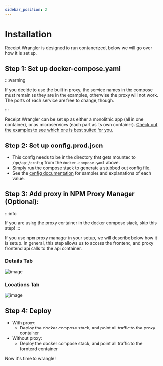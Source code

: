 ```yaml
---
sidebar_position: 2
---
```


# Installation

Receipt Wrangler is designed to run contanerized, below we will go over how it is set up.

## Step 1: Set up docker-compose.yaml

:::warning

If you decide to use the built in proxy, the service names in the compose must remain as they are in the examples,
otherwise the proxy will not work.
The ports of each service are free to change, though.

:::

Receipt Wrangler can be set up as either a monolithic app (all in one container), or as microservices (each part as its
own container).
[Check out the examples to see which one is best suited for you.](/docs/next/category/configuration-examples)

## Step 2: Set up config.prod.json

- This config needs to be in the directory that gets mounted to `/go/api/config` from the `docker-compose.yaml` above.
- Simply run the compose stack to generate a stubbed out config file.
- See the [config documentation](/docs/next/configuration) for samples and explanations of each value.

## Step 3: Add proxy in NPM Proxy Manager (Optional):

:::info

If you are using the proxy container in the docker compose stack, skip this step!
:::

If you use npm proxy manager in your setup, we will describe below how it is setup. In general, this step allows us to
access the frontend, and proxy frontend api calls to the api container.

### Details Tab

![image](https://github.com/Receipt-Wrangler/.github/assets/44912201/9690b448-93d2-41d7-8852-ef411d7283b5)

### Locations Tab

![image](https://github.com/Receipt-Wrangler/.github/assets/44912201/2fe17995-b4c2-40c1-91d3-c046a6666f4d)

## Step 4: Deploy

- With proxy:
    - Deploy the docker compose stack, and point all traffic to the proxy container
- Without proxy:
    - Deploy the docker compose stack, and point all traffic to the forntend container

Now it's time to wrangle!
